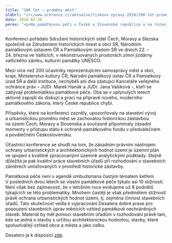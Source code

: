 ```yaml
---
title: "100 let – proměny měst"
oldUrl: "src/www.ochrance.cz/aktualne/tiskove-zpravy-2018/100-let-promeny-mest"
date: 2018-03-26
perex: "<p>Na památkovou péči v České a Slovenské republice a na rozvoj našich historických sídel se zaměřila konference „100 let – proměny měst“, které jsme se účastnili. Téma bylo současně připomínkou stoletého výročí ukončení 1. světové války, úcty ke svobodě, občanským právům, rovnoprávnosti a mírové spolupráci evropských národů.</p>"
---
```


<!-- imported from the old website -->

<p>Konferenci pořádalo Sdružení historických sídel Čech, Moravy a Slezska společně se Združeniem historických miest a obcí SR, Národním památkovým ústavem ČR a Pamiatkovým úradom SR ve dnech 22. – 24. března ve Valticích, v rekonstruovaných prostorách zimní jízdárny valtického zámku, kulturní památky UNESCO.</p> <p>Mezi více než 200 účastníky reprezentujícími samosprávy měst a obcí, kraje, Ministerstvo kultury ČR, Národní památkový ústav ČR a Pamiatkový úrad SR a další instituce, nechyběli ani dva zástupci Kanceláře veřejného ochránce práv – JUDr. Marek Hanák a JUDr. Jana Vašíková -, kteří se zabývají problematikou památkové péče. Oba se v uplynulých letech aktivně zapojili do diskuzí a prací na přípravě nového, moderního památkového zákona, který České republice chybí.</p> <p>Příspěvky, které na konferenci zazněly, upozorňovaly na stavební vývoj a urbanistickou proměnu měst se zachovalou historickou zástavbou na území Čech, Moravy a Slovenska a současně připomínaly zásadní momenty v přístupu státu k ochraně památkového fondu v předválečném a poválečném Československu.</p> <p>Účastníci konference se shodli na tom, že zásadním právním nástrojem ochrany urbanistických a architektonických hodnot území je územní plán ve spojení s kvalitně zpracovanými územně analytickými podklady. Stejně důležitá je pak kvalitní práce stavebních úřadů při rozhodování o stavebních záměrech umisťovaných v prostředí historické zástavby.</p> <p>Památková péče není v agendě ombudsmana častým tématem šetření. V posledních dvou letech se vlastní památkové péče týkalo asi 10 stížností. Není však bez zajímavosti, že v letošním roce evidujeme už 8 podnětů týkajících se této problematiky. Mnohem častěji je však předmětem stížností právě ochrana urbanistických hodnot území, tj. zejména činnost stavebních úřadů. Tato skutečnost vedla k vypracování Desatera dobré praxe pro posouzení stavebních úprav měnících vzhled památkově nechráněných staveb. Materiál by měl pomoci stavebním úřadům v rozhodování právě tam, kde se jedná o stavby s určitou architektonickou hodnotou, stavby, které spoluutvářejí vzhled obce a města a jako celku.</p><p>Desatero je k dispozici <a href="https://www.ochrance.cz/fileadmin/user_upload/Letaky/Desatero_stavebni_urady.pdf" target="_blank">zde</a>.</p>
